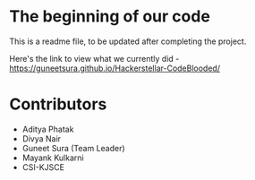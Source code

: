 # The beginning of our code

This is a readme file, to be updated after completing the project.

Here's the link to view what we currently did - https://guneetsura.github.io/Hackerstellar-CodeBlooded/

# Contributors
* Aditya Phatak
* Divya Nair
* Guneet Sura (Team Leader)
* Mayank Kulkarni
* CSI-KJSCE
